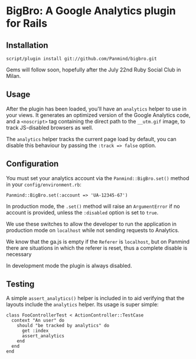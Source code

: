 BigBro: A Google Analytics plugin for Rails
===========================================

Installation
------------

    script/plugin install git://github.com/Panmind/bigbro.git

Gems will follow soon, hopefully after the July 22nd Ruby Social Club in Milan.

Usage
-----

After the plugin has been loaded, you'll have an `analytics` helper to use
in your views. It generates an optimized version of the Google Analytics
code, and a `<noscript>` tag containing the direct path to the `__utm.gif`
image, to track JS-disabled browsers as well.

The `analytics` helper tracks the current page load by default, you can
disable this behaviour by passing the `:track => false` option.

Configuration
-------------

You must set your analytics account via the `Panmind::BigBro.set()` method
in your `config/environment.rb`:

    Panmind::BigBro.set(:account => 'UA-12345-67')

In production mode, the `.set()` method will raise an `ArgumentError` if
no account is provided, unless the `:disabled` option is set to `true`.

We use these switches to allow the developer to run the application in
production mode on `localhost` while not sending requests to Analytics.

We know that the ga.js is empty if the `Referer` is `localhost`, but on
Panmind there are situations in which the referer is reset, thus a
complete disable is necessary

In development mode the plugin is always disabled.

Testing
-------

A simple `assert_analytics()` helper is included in to aid verifying
that the layouts include the `analytics` helper. Its usage is super
simple:

    class FooControllerTest < ActionController::TestCase
      context "An user" do
        should "be tracked by analytics" do
          get :index
          assert_analytics
        end
      end
    end


